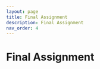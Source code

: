 ```yaml
---
layout: page
title: Final Assignment
description: Final Assignment
nav_order: 4
---
```


# Final Assignment
